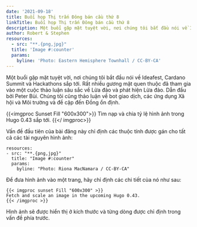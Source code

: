 ```yaml
---
date: '2021-09-18'
title: Buổi họp Thị trấn Đông bán cầu thứ 8
linkTitle: Buổi họp Thị trấn Đông bán cầu thứ 8
description: Một buổi gặp mặt tuyệt vời, nơi chúng tôi bắt đầu nói về Ideafest, Cardano Summit và Hackathons sắp tới.
author: Robert & Stephen
resources:
  - src: "**.{png,jpg}"
  title: 'Image #:counter'
  params:
    byline: 'Photo: Eastern Hemisphere Townhall / CC-BY-CA'
---
```


Một buổi gặp mặt tuyệt vời, nơi chúng tôi bắt đầu nói về Ideafest, Cardano Summit và Hackathons sắp tới. Rất nhiều gương mặt quen thuộc đã tham gia vào một cuộc thảo luận sâu sắc về Lừa đảo và phát hiện Lừa đảo. Dẫn đầu bởi Peter Bùi. Chúng tôi cũng thảo luận về bot giao dịch, các ứng dụng Xã hội và Môi trường và đề cập đến Đồng ổn định.

{{&lt;imgproc Sunset Fill "600x300"&gt;}} Tìm nạp và chia tỷ lệ hình ảnh trong Hugo 0.43 sắp tới. {{&lt;/ imgproc&gt;}}

Vấn đề đầu tiên của bài đăng này chỉ định các thuộc tính được gán cho tất cả các tài nguyên hình ảnh:

```
resources:
- src: "**.{png,jpg}"
  title: "Image #:counter"
  params:
    byline: "Photo: Riona MacNamara / CC-BY-CA"
```

Để đưa hình ảnh vào một trang, hãy chỉ định các chi tiết của nó như sau:

```
{{< imgproc sunset Fill "600x300" >}}
Fetch and scale an image in the upcoming Hugo 0.43.
{{< /imgproc >}}
```

Hình ảnh sẽ được hiển thị ở kích thước và từng dòng được chỉ định trong vấn đề phía trước.
